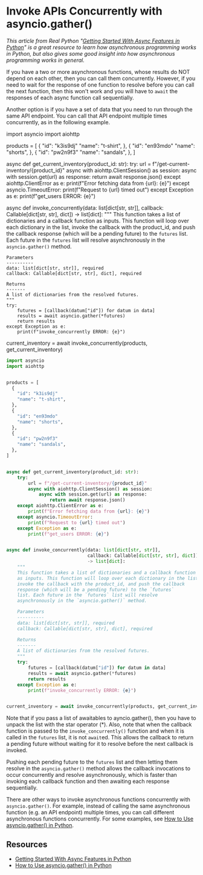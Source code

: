 <script lang="ts">
  import { Highlight } from "/src/components";
</script>

# Invoke APIs Concurrently with asyncio.gather()

_This article from Real Python "[Getting Started With Async Features in Python](https://realpython.com/python-async-features/)" is a great resource to learn how asynchronous programming works in Python, but also gives some good insight into how asynchronous programming works in general._

If you have a two or more asynchronous functions, whose results do NOT depend on each other, then you can call them concurrently. However, if you need to wait for the response of one function to resolve before you can call the next function, then this won't work and you will have to `await` the responses of each async function call sequentially. 

Another option is if you have a set of data that you need to run through the same API endpoint. You can call that API endpoint multiple times concurrently, as in the following example.

<Hightlight language="python">
import asyncio
import aiohttp


products = [
  {
    "id": "k3is9dj"
    "name": "t-shirt",
  },
  {
    "id": "en93mdo"
    "name": "shorts",
  },
  {
    "id": "pw2n9f3"
    "name": "sandals",
  },
]


async def get_current_inventory(product_id: str):
    try:
        url = f"/get-current-inventory/{product_id}"
        async with aiohttp.ClientSession() as session:
            async with session.get(url) as response:
                return await response.json()
    except aiohttp.ClientError as e:
        print(f"Error fetching data from {url}: {e}")
    except asyncio.TimeoutError:
        print(f"Request to {url} timed out")
    except Exception as e:
        print(f"get_users ERROR: {e}")


async def invoke_concurrently(data: list[dict[str, str]], 
                              callback: Callable[dict[str, str], dict])
                              -> list[dict]:
    """
    This function takes a list of dictionaries and a callback function
    as inputs. This function will loop over each dictionary in the list,
    invoke the callback with the product_id, and push the callback
    response (which will be a pending future) to the `futures` 
    list. Each future in the `futures` list will resolve 
    asynchronously in the `asyncio.gather()` method.

    Parameters
    ----------
    data: list[dict[str, str]], required
    callback: Callable[dict[str, str], dict], required

    Returns
    -------
    A list of dictionaries from the resolved futures.
    """
    try:
        futures = [callback(datum["id"]) for datum in data]
        results = await asyncio.gather(*futures)
        return results
    except Exception as e:
        print(f"invoke_concurrently ERROR: {e}")


current_inventory = await invoke_concurrently(products, get_current_inventory)
</Hightlight>

```py
import asyncio
import aiohttp


products = [
  {
    "id": "k3is9dj"
    "name": "t-shirt",
  },
  {
    "id": "en93mdo"
    "name": "shorts",
  },
  {
    "id": "pw2n9f3"
    "name": "sandals",
  },
]


async def get_current_inventory(product_id: str):
    try:
        url = f"/get-current-inventory/{product_id}"
        async with aiohttp.ClientSession() as session:
            async with session.get(url) as response:
                return await response.json()
    except aiohttp.ClientError as e:
        print(f"Error fetching data from {url}: {e}")
    except asyncio.TimeoutError:
        print(f"Request to {url} timed out")
    except Exception as e:
        print(f"get_users ERROR: {e}")


async def invoke_concurrently(data: list[dict[str, str]], 
                              callback: Callable[dict[str, str], dict])
                              -> list[dict]:
    """
    This function takes a list of dictionaries and a callback function
    as inputs. This function will loop over each dictionary in the list,
    invoke the callback with the product_id, and push the callback
    response (which will be a pending future) to the `futures` 
    list. Each future in the `futures` list will resolve 
    asynchronously in the `asyncio.gather()` method.

    Parameters
    ----------
    data: list[dict[str, str]], required
    callback: Callable[dict[str, str], dict], required

    Returns
    -------
    A list of dictionaries from the resolved futures.
    """
    try:
        futures = [callback(datum["id"]) for datum in data]
        results = await asyncio.gather(*futures)
        return results
    except Exception as e:
        print(f"invoke_concurrently ERROR: {e}")


current_inventory = await invoke_concurrently(products, get_current_inventory)
```

Note that if you pass a list of awaitables to ayncio.gather(), then you have to unpack the list with the star operator (*). Also, note that when the callback function is passed to the `invoke_concurrently()` function and when it is called in the `futures` list, it is not `await`ed. This allows the callback to return a pending future without waiting for it to resolve before the next callback is invoked.

Pushing each pending future to the `futures` list and then letting them resolve in the `asyncio.gather()` method allows the callback invocations to occur concurrently and resolve asynchronously, which is faster than invoking each callback function and then awaiting each response sequentially. 

There are other ways to invoke asynchronous functions concurrently with `asyncio.gather()`. For example, instead of calling the same asynchronous function (e.g. an API endpoint) multiple times, you can call different asynchronous functions concurrently. For some examples, see [How to Use asyncio.gather() in Python](https://superfastpython.com/asyncio-gather/).

## Resources

* [Getting Started With Async Features in Python](https://realpython.com/python-async-features/)
* [How to Use asyncio.gather() in Python](https://superfastpython.com/asyncio-gather/)
